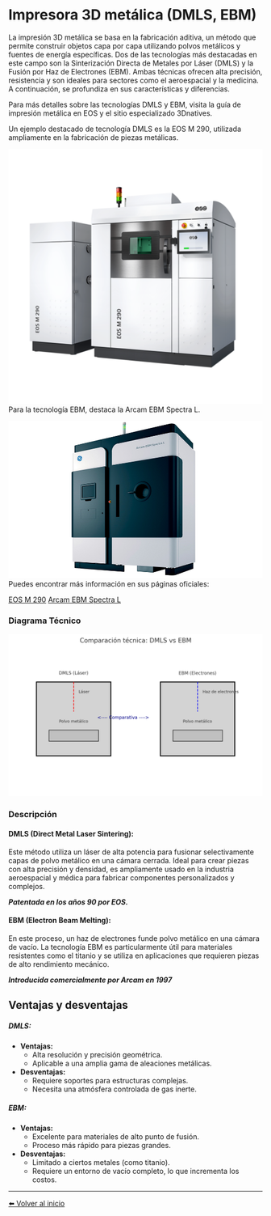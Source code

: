 # Impresora 3D metálica (DMLS, EBM) 
La impresión 3D metálica se basa en la fabricación aditiva, un método que permite construir objetos capa por capa utilizando polvos metálicos y fuentes de energía específicas. Dos de las tecnologías más destacadas en este campo son la Sinterización Directa de Metales por Láser (DMLS) y la Fusión por Haz de Electrones (EBM). Ambas técnicas ofrecen alta precisión, resistencia y son ideales para sectores como el aeroespacial y la medicina. A continuación, se profundiza en sus características y diferencias.

Para más detalles sobre las tecnologías DMLS y EBM, visita la guía de impresión metálica en EOS y el sitio especializado 3Dnatives.


Un ejemplo destacado de tecnología DMLS es la EOS M 290, utilizada ampliamente en la fabricación de piezas metálicas.

![alt text](image-5.png) Para la tecnología EBM, destaca la Arcam EBM Spectra L. 

![alt text](image-7.png)Puedes encontrar más información en sus páginas oficiales:


[EOS M 290](https://www.eos.info/)
[Arcam EBM Spectra L](https://www.3dmaquinser.com/productos/spectra-l/)

### Diagrama Técnico
![alt text](image-8.png)

### Descripción

#### DMLS (Direct Metal Laser Sintering):
Este método utiliza un láser de alta potencia para fusionar selectivamente capas de polvo metálico en una cámara cerrada. Ideal para crear piezas con alta precisión y densidad, es ampliamente usado en la industria aeroespacial y médica para fabricar componentes personalizados y complejos. 

***Patentada en los años 90 por EOS.***

#### EBM (Electron Beam Melting):
En este proceso, un haz de electrones funde polvo metálico en una cámara de vacío. La tecnología EBM es particularmente útil para materiales resistentes como el titanio y se utiliza en aplicaciones que requieren piezas de alto rendimiento mecánico.

***Introducida comercialmente por Arcam en 1997​***

 



## Ventajas y desventajas
##### ***DMLS:***
- **Ventajas:**
    - Alta resolución y precisión geométrica.
    - Aplicable a una amplia gama de aleaciones metálicas.
- **Desventajas:**
    - Requiere soportes para estructuras complejas.
    - Necesita una atmósfera controlada de gas inerte.
##### ***EBM:***
- **Ventajas:**
    - Excelente para materiales de alto punto de fusión.
    - Proceso más rápido para piezas grandes.
- **Desventajas:**
    - Limitado a ciertos metales (como titanio).
    - Requiere un entorno de vacío completo, lo que incrementa los costos.
---
[⬅️ Volver al inicio](#impresora-3d-metálica-dmls-ebm)
